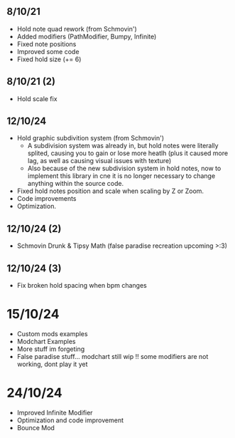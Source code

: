 ## 8/10/21
- Hold note quad rework (from Schmovin')
- Added modifiers (PathModifier, Bumpy, Infinite)
- Fixed note positions
- Improved some code
- Fixed hold size (+= 6)

## 8/10/21 (2)
- Hold scale fix

## 12/10/24
- Hold graphic subdivition system (from Schmovin')
	- A subdivision system was already in, but hold notes were literally splited, causing you to gain or lose more heatlh (plus it caused more lag, as well as causing visual issues with texture)
	- Also because of the new subdivision system in hold notes, now to implement this library in cne it is no longer necessary to change anything within the source code.
- Fixed hold notes position and scale when scaling by Z or Zoom.
- Code improvements
- Optimization.

## 12/10/24 (2)
- Schmovin Drunk & Tipsy Math (false paradise recreation upcoming >:3)

## 12/10/24 (3)
- Fix broken hold spacing when bpm changes

# 15/10/24
- Custom mods examples
- Modchart Examples
- More stuff im forgeting
- False paradise stuff... modchart still wip !! some modifiers are not working, dont play it yet

# 24/10/24
- Improved Infinite Modifier
- Optimization and code improvement
- Bounce Mod